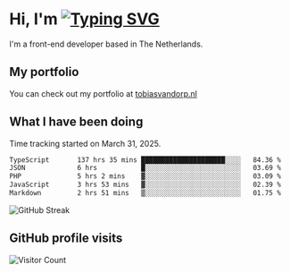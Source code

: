 # Hi, I'm [![Typing SVG](https://readme-typing-svg.demolab.com?font=Fira+Code&pause=1000&width=435&lines=tobiasvdorp)](https://git.io/typing-svg)

I'm a front-end developer based in The Netherlands.

## My portfolio

You can check out my portfolio at [tobiasvandorp.nl](https://www.tobiasvandorp.nl/)

## What I have been doing

Time tracking started on March 31, 2025.

<!--START_SECTION:waka-->

```txt
TypeScript       137 hrs 35 mins █████████████████████░░░░   84.36 %
JSON             6 hrs           █░░░░░░░░░░░░░░░░░░░░░░░░   03.69 %
PHP              5 hrs 2 mins    ▓░░░░░░░░░░░░░░░░░░░░░░░░   03.09 %
JavaScript       3 hrs 53 mins   ▓░░░░░░░░░░░░░░░░░░░░░░░░   02.39 %
Markdown         2 hrs 51 mins   ▒░░░░░░░░░░░░░░░░░░░░░░░░   01.75 %
```

<!--END_SECTION:waka-->

![GitHub Streak](https://streak-stats.demolab.com?user=tobiasvdorp&theme=dark&hide_border=true&mode=weekly&background=36%2C6400A6%2C000000)

## GitHub profile visits

![Visitor Count](https://profile-counter.glitch.me/tobiasvdorp/count.svg)
